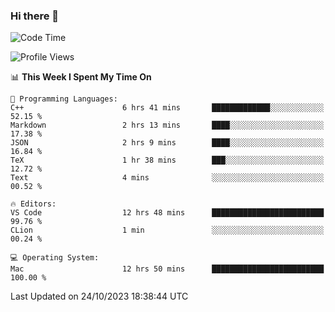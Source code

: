 ### Hi there 👋

<!--START_SECTION:waka-->
![Code Time](http://img.shields.io/badge/Code%20Time-52%20hrs%2049%20mins-blue)

![Profile Views](http://img.shields.io/badge/Profile%20Views-65-blue)

📊 **This Week I Spent My Time On** 

```text
💬 Programming Languages: 
C++                      6 hrs 41 mins       █████████████░░░░░░░░░░░░   52.15 % 
Markdown                 2 hrs 13 mins       ████░░░░░░░░░░░░░░░░░░░░░   17.38 % 
JSON                     2 hrs 9 mins        ████░░░░░░░░░░░░░░░░░░░░░   16.84 % 
TeX                      1 hr 38 mins        ███░░░░░░░░░░░░░░░░░░░░░░   12.72 % 
Text                     4 mins              ░░░░░░░░░░░░░░░░░░░░░░░░░   00.52 % 

🔥 Editors: 
VS Code                  12 hrs 48 mins      █████████████████████████   99.76 % 
CLion                    1 min               ░░░░░░░░░░░░░░░░░░░░░░░░░   00.24 % 

💻 Operating System: 
Mac                      12 hrs 50 mins      █████████████████████████   100.00 % 
```


 Last Updated on 24/10/2023 18:38:44 UTC
<!--END_SECTION:waka-->

<!--
**JackeyHua-SJTU/JackeyHua-SJTU** is a ✨ _special_ ✨ repository because its `README.md` (this file) appears on your GitHub profile.

Here are some ideas to get you started:

- 🔭 I’m currently working on ...
- 🌱 I’m currently learning ...
- 👯 I’m looking to collaborate on ...
- 🤔 I’m looking for help with ...
- 💬 Ask me about ...
- 📫 How to reach me: ...
- 😄 Pronouns: ...
- ⚡ Fun fact: ...
-->
